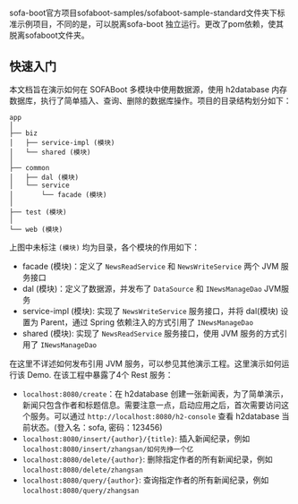 #
sofa-boot官方项目sofaboot-samples/sofaboot-sample-standard文件夹下标准示例项目，不同的是，可以脱离sofa-boot
独立运行。更改了pom依赖，使其脱离sofaboot文件夹。
## 快速入门
本文档旨在演示如何在 SOFABoot 多模块中使用数据源，使用 h2database 内存数据库，执行了简单插入、查询、删除的数据库操作。项目的目录结构划分如下：
```text
app
│
├── biz
│   ├── service-impl (模块)
│   └── shared (模块)
│
├── common 
│   ├── dal (模块)
│   └── service 
│       └── facade (模块)
│ 
├── test (模块)
│ 
└── web (模块)
```

上图中未标注 `(模块)` 均为目录，各个模块的作用如下：
- facade (模块)：定义了 `NewsReadService` 和 `NewsWriteService` 两个 JVM 服务接口
- dal (模块)：定义了数据源，并发布了 `DataSource` 和 `INewsManageDao` JVM服务
- service-impl (模块): 实现了 `NewsWriteService` 服务接口，并将 dal(模块) 设置为 Parent，通过 Spring 依赖注入的方式引用了 `INewsManageDao`
- shared (模块): 实现了 `NewsReadService` 服务接口，使用 JVM 服务的方式引用了 `INewsManageDao`

在这里不详述如何发布引用 JVM 服务，可以参见其他演示工程。这里演示如何运行该 Demo. 在该工程中暴露了4个 Rest 服务：
- `localhost:8080/create`：在 h2database 创建一张新闻表，为了简单演示，新闻只包含作者和标题信息。需要注意一点，启动应用之后，首次需要访问这个服务。可以通过 `http://localhost:8080/h2-console` 查看 h2database 当前状态。(登入名：sofa, 密码：123456)
- `localhost:8080/insert/{author}/{title}`: 插入新闻纪录，例如 `localhost:8080/insert/zhangsan/如何先挣一个亿`
- `localhost:8080/delete/{author}`: 删除指定作者的所有新闻纪录，例如 `localhost:8080/delete/zhangsan`
- `localhost:8080/query/{author}`: 查询指定作者的所有新闻纪录，例如 `localhost:8080/query/zhangsan`
